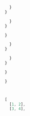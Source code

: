 




```ts
  }
}

  }
}

}
```


```ts
  }
}

  }
}

}
```




```ts
}
```



```ts
```


```ts

[
  [1, 2],
  [3, 4],
```





